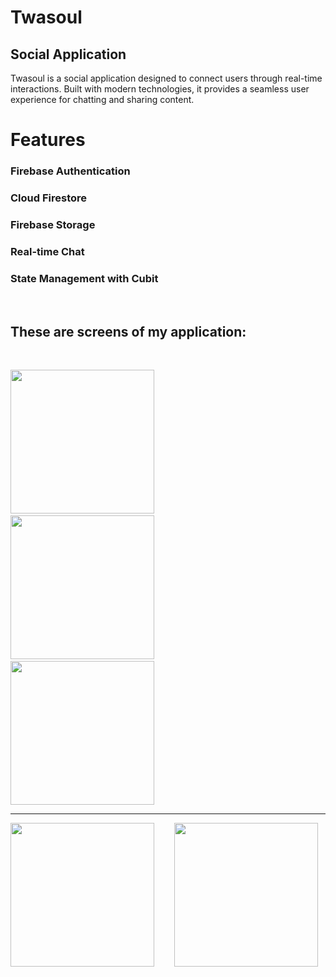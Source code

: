 # Twasoul
## Social Application
Twasoul is a social application designed to connect users through real-time interactions. Built with modern technologies, it provides a seamless user experience for chatting and sharing content.

# Features
### Firebase Authentication
### Cloud Firestore
### Firebase Storage
### Real-time Chat
### State Management with Cubit

&nbsp;

## These are screens of my application:
&nbsp;
<p>
  <img src="https://github.com/user-attachments/assets/99cecd84-e663-4e6c-9eb5-809e8a8ede12" width="230" style="margin-right: 20;"/>
  &nbsp;
  <img src="https://github.com/user-attachments/assets/76d43f03-8bd1-4e14-88e2-20ab9885e490" width="230" style="margin-right: 20;" />
   &nbsp;
  <img src="https://github.com/user-attachments/assets/7fab2b6b-da99-481d-bf3e-94e96a9753ac" width="230" style="margin-right: 20;" />
   <hr/>
  <img src="https://github.com/user-attachments/assets/f4a3752e-7551-4715-84f5-882c63ebfc84" width="230" style="margin-right: 20;" />
   &nbsp;
  <img src="https://github.com/user-attachments/assets/96332969-af63-4b0d-865c-e2d54fa5062c" width="230"  />
</p>


